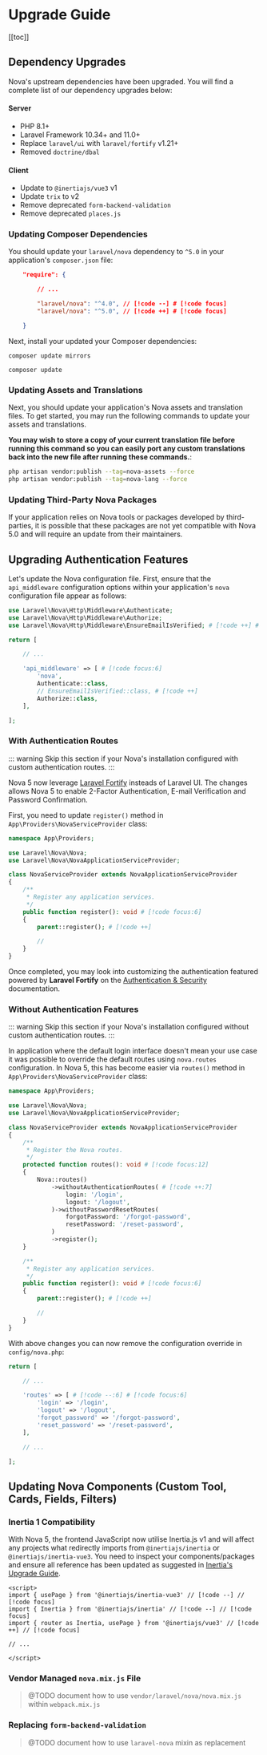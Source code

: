# Upgrade Guide

[[toc]]

## Dependency Upgrades

Nova's upstream dependencies have been upgraded. You will find a complete list of our dependency upgrades below:

#### Server

* PHP 8.1+
* Laravel Framework 10.34+ and 11.0+
* Replace `laravel/ui` with `laravel/fortify` v1.21+
* Removed `doctrine/dbal`

#### Client

* Update to `@inertiajs/vue3` v1
* Update `trix` to v2
* Remove deprecated `form-backend-validation`
* Remove deprecated `places.js`

### Updating Composer Dependencies

You should update your `laravel/nova` dependency to `^5.0` in your application's `composer.json` file:

```json
    "require": {

        // ...

        "laravel/nova": "^4.0", // [!code --] # [!code focus]
        "laravel/nova": "^5.0", // [!code ++] # [!code focus]

    }
```

Next, install your updated your Composer dependencies:

```shell
composer update mirrors

composer update
```

### Updating Assets and Translations

Next, you should update your application's Nova assets and translation files. To get started, you may run the following commands to update your assets and translations.

**You may wish to store a copy of your current translation file before running this command so you can easily port any custom translations back into the new file after running these commands.**:

```bash
php artisan vendor:publish --tag=nova-assets --force
php artisan vendor:publish --tag=nova-lang --force
```

### Updating Third-Party Nova Packages ​

If your application relies on Nova tools or packages developed by third-parties, it is possible that these packages are not yet compatible with Nova 5.0 and will require an update from their maintainers.

## Upgrading Authentication Features

Let's update the Nova configuration file. First, ensure that the `api_middleware` configuration options within your application's `nova` configuration file appear as follows:

```php
use Laravel\Nova\Http\Middleware\Authenticate;
use Laravel\Nova\Http\Middleware\Authorize;
use Laravel\Nova\Http\Middleware\EnsureEmailIsVerified; # [!code ++] # [!code focus]

return [

    // ...

    'api_middleware' => [ # [!code focus:6]
        'nova',
        Authenticate::class,
        // EnsureEmailIsVerified::class, # [!code ++]
        Authorize::class,
    ],

];
```


### With Authentication Routes

::: warning
Skip this section if your Nova's installation configured with custom authentication routes.
:::

Nova 5 now leverage [Laravel Fortify](https://laravel.com/docs/fortify) insteads of Laravel UI. The changes allows Nova 5 to enable 2-Factor Authentication, E-mail Verification and Password Confirmation. 

First, you need to update `register()` method in `App\Providers\NovaServiceProvider` class:

```php
namespace App\Providers;

use Laravel\Nova\Nova;
use Laravel\Nova\NovaApplicationServiceProvider;

class NovaServiceProvider extends NovaApplicationServiceProvider
{
    /**
     * Register any application services.
     */
    public function register(): void # [!code focus:6]
    {
        parent::register(); # [!code ++]

        //
    }
}
```

Once completed, you may look into customizing the authentication featured powered by **Laravel Fortify** on the [Authentication & Security](./installation.md#authentication--security) documentation.

### Without Authentication Features

::: warning
Skip this section if your Nova's installation configured without custom authentication routes.
:::

In application where the default login interface doesn't mean your use case it was possible to override the default routes using `nova.routes` configuration. In Nova 5, this has become easier via `routes()` method in `App\Providers\NovaServiceProvider` class:

```php
namespace App\Providers;

use Laravel\Nova\Nova;
use Laravel\Nova\NovaApplicationServiceProvider;

class NovaServiceProvider extends NovaApplicationServiceProvider
{
    /**
     * Register the Nova routes.
     */
    protected function routes(): void # [!code focus:12]
    {
        Nova::routes()
            ->withoutAuthenticationRoutes( # [!code ++:7]
                login: '/login', 
                logout: '/logout',
            )->withoutPasswordResetRoutes(
                forgotPassword: '/forgot-password', 
                resetPassword: '/reset-password',
            )
            ->register();
    }

    /**
     * Register any application services.
     */
    public function register(): void # [!code focus:6]
    {
        parent::register(); # [!code ++]

        //
    }
}
```

With above changes you can now remove the configuration override in `config/nova.php`:

```php
return [

    // ...

    'routes' => [ # [!code --:6] # [!code focus:6]
        'login' => '/login',
        'logout' => '/logout',
        'forgot_password' => '/forgot-password',
        'reset_password' => '/reset-password',
    ],

    // ...

];
```

## Updating Nova Components (Custom Tool, Cards, Fields, Filters)

### Inertia 1 Compatibility

With Nova 5, the frontend JavaScript now utilise Inertia.js v1 and will affect any projects what redirectly imports from `@inertiajs/inertia` or `@inertiajs/inertia-vue3`. You need to inspect your components/packages and ensure all reference has been updated as suggested in [Inertia's Upgrade Guide](https://inertiajs.com/upgrade-guide).

```vue
<script>
import { usePage } from '@inertiajs/inertia-vue3' // [!code --] // [!code focus]
import { Inertia } from '@inertiajs/inertia' // [!code --] // [!code focus]
import { router as Inertia, usePage } from '@inertiajs/vue3' // [!code ++] // [!code focus]

// ...

</script>
```

### Vendor Managed `nova.mix.js` File

> @TODO document how to use `vendor/laravel/nova/nova.mix.js` within `webpack.mix.js`

### Replacing `form-backend-validation`

> @TODO document how to use `laravel-nova` mixin as replacement